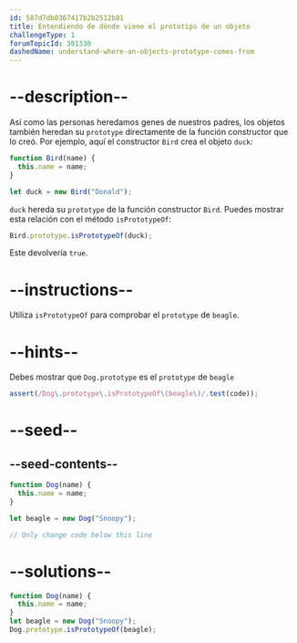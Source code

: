 ```yaml
---
id: 587d7db0367417b2b2512b81
title: Entendiendo de dónde viene el prototipo de un objeto
challengeType: 1
forumTopicId: 301330
dashedName: understand-where-an-objects-prototype-comes-from
---
```


# --description--

Así como las personas heredamos genes de nuestros padres, los objetos también heredan su `prototype` directamente de la función constructor que lo creó. Por ejemplo, aquí el constructor `Bird` crea el objeto `duck`:

```js
function Bird(name) {
  this.name = name;
}

let duck = new Bird("Donald");
```

`duck` hereda su `prototype` de la función constructor `Bird`. Puedes mostrar esta relación con el método `isPrototypeOf`:

```js
Bird.prototype.isPrototypeOf(duck);
```

Este devolvería `true`.

# --instructions--

Utiliza `isPrototypeOf` para comprobar el `prototype` de `beagle`.

# --hints--

Debes mostrar que `Dog.prototype` es el `prototype` de `beagle`

```js
assert(/Dog\.prototype\.isPrototypeOf\(beagle\)/.test(code));
```

# --seed--

## --seed-contents--

```js
function Dog(name) {
  this.name = name;
}

let beagle = new Dog("Snoopy");

// Only change code below this line
```

# --solutions--

```js
function Dog(name) {
  this.name = name;
}
let beagle = new Dog("Snoopy");
Dog.prototype.isPrototypeOf(beagle);
```
